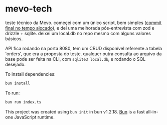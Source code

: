 # mevo-tech

teste técnico da Mevo. 
começei com um único script, bem simples ([commit final no tempo alocado](https://github.com/gusluchetti/mevo-tech/tree/651c543b1f630f14c1cc34d3c0da10fd6564a192)),
e dei uma melhorada pós-entrevista com zod e drizzle + sqlite. deixei um local.db no repo mesmo com alguns valores básicos.

API fica rodando na porta 8080, tem um CRUD disponível referente a tabela 'orders', que era a
proposta do teste.
qualquer outra consulta ao arquivo da base pode ser feita na CLI, com `sqlite3 local.db`, e rodando o SQL desejado.

To install dependencies:

```bash
bun install
```

To run:

```bash
bun run index.ts
```

This project was created using `bun init` in bun v1.2.18. [Bun](https://bun.sh) is a fast all-in-one JavaScript runtime.
